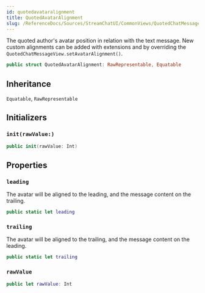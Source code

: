 ```yaml
---
id: quotedavataralignment 
title: QuotedAvatarAlignment
slug: /ReferenceDocs/Sources/StreamChatUI/CommonViews/QuotedChatMessageView/quotedavataralignment
---
```


The quoted author's avatar position in relation with the text message.
New custom alignments can be added with extensions and by overriding the `QuotedChatMessageView.setAvatarAlignment()`.

``` swift
public struct QuotedAvatarAlignment: RawRepresentable, Equatable 
```

## Inheritance

`Equatable`, `RawRepresentable`

## Initializers

### `init(rawValue:)`

``` swift
public init(rawValue: Int) 
```

## Properties

### `leading`

The avatar will be aligned to the leading, and the message content on the trailing.

``` swift
public static let leading 
```

### `trailing`

The avatar will be aligned to the trailing, and the message content on the leading.

``` swift
public static let trailing 
```

### `rawValue`

``` swift
public let rawValue: Int
```
